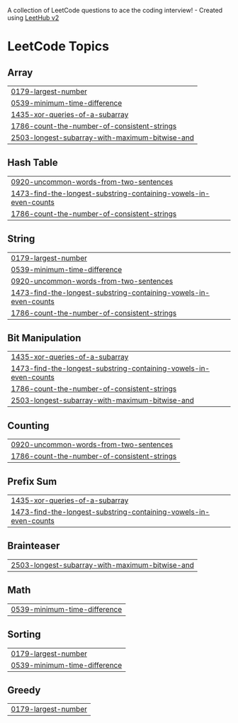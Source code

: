 A collection of LeetCode questions to ace the coding interview! - Created using [LeetHub v2](https://github.com/arunbhardwaj/LeetHub-2.0)
<!---LeetCode Topics Start-->
# LeetCode Topics
## Array
|  |
| ------- |
| [0179-largest-number](https://github.com/Viral-Ahir/LeetCode_Daily/tree/master/0179-largest-number) |
| [0539-minimum-time-difference](https://github.com/Viral-Ahir/LeetCode_Daily/tree/master/0539-minimum-time-difference) |
| [1435-xor-queries-of-a-subarray](https://github.com/Viral-Ahir/LeetCode_Daily/tree/master/1435-xor-queries-of-a-subarray) |
| [1786-count-the-number-of-consistent-strings](https://github.com/Viral-Ahir/LeetCode_Daily/tree/master/1786-count-the-number-of-consistent-strings) |
| [2503-longest-subarray-with-maximum-bitwise-and](https://github.com/Viral-Ahir/LeetCode_Daily/tree/master/2503-longest-subarray-with-maximum-bitwise-and) |
## Hash Table
|  |
| ------- |
| [0920-uncommon-words-from-two-sentences](https://github.com/Viral-Ahir/LeetCode_Daily/tree/master/0920-uncommon-words-from-two-sentences) |
| [1473-find-the-longest-substring-containing-vowels-in-even-counts](https://github.com/Viral-Ahir/LeetCode_Daily/tree/master/1473-find-the-longest-substring-containing-vowels-in-even-counts) |
| [1786-count-the-number-of-consistent-strings](https://github.com/Viral-Ahir/LeetCode_Daily/tree/master/1786-count-the-number-of-consistent-strings) |
## String
|  |
| ------- |
| [0179-largest-number](https://github.com/Viral-Ahir/LeetCode_Daily/tree/master/0179-largest-number) |
| [0539-minimum-time-difference](https://github.com/Viral-Ahir/LeetCode_Daily/tree/master/0539-minimum-time-difference) |
| [0920-uncommon-words-from-two-sentences](https://github.com/Viral-Ahir/LeetCode_Daily/tree/master/0920-uncommon-words-from-two-sentences) |
| [1473-find-the-longest-substring-containing-vowels-in-even-counts](https://github.com/Viral-Ahir/LeetCode_Daily/tree/master/1473-find-the-longest-substring-containing-vowels-in-even-counts) |
| [1786-count-the-number-of-consistent-strings](https://github.com/Viral-Ahir/LeetCode_Daily/tree/master/1786-count-the-number-of-consistent-strings) |
## Bit Manipulation
|  |
| ------- |
| [1435-xor-queries-of-a-subarray](https://github.com/Viral-Ahir/LeetCode_Daily/tree/master/1435-xor-queries-of-a-subarray) |
| [1473-find-the-longest-substring-containing-vowels-in-even-counts](https://github.com/Viral-Ahir/LeetCode_Daily/tree/master/1473-find-the-longest-substring-containing-vowels-in-even-counts) |
| [1786-count-the-number-of-consistent-strings](https://github.com/Viral-Ahir/LeetCode_Daily/tree/master/1786-count-the-number-of-consistent-strings) |
| [2503-longest-subarray-with-maximum-bitwise-and](https://github.com/Viral-Ahir/LeetCode_Daily/tree/master/2503-longest-subarray-with-maximum-bitwise-and) |
## Counting
|  |
| ------- |
| [0920-uncommon-words-from-two-sentences](https://github.com/Viral-Ahir/LeetCode_Daily/tree/master/0920-uncommon-words-from-two-sentences) |
| [1786-count-the-number-of-consistent-strings](https://github.com/Viral-Ahir/LeetCode_Daily/tree/master/1786-count-the-number-of-consistent-strings) |
## Prefix Sum
|  |
| ------- |
| [1435-xor-queries-of-a-subarray](https://github.com/Viral-Ahir/LeetCode_Daily/tree/master/1435-xor-queries-of-a-subarray) |
| [1473-find-the-longest-substring-containing-vowels-in-even-counts](https://github.com/Viral-Ahir/LeetCode_Daily/tree/master/1473-find-the-longest-substring-containing-vowels-in-even-counts) |
## Brainteaser
|  |
| ------- |
| [2503-longest-subarray-with-maximum-bitwise-and](https://github.com/Viral-Ahir/LeetCode_Daily/tree/master/2503-longest-subarray-with-maximum-bitwise-and) |
## Math
|  |
| ------- |
| [0539-minimum-time-difference](https://github.com/Viral-Ahir/LeetCode_Daily/tree/master/0539-minimum-time-difference) |
## Sorting
|  |
| ------- |
| [0179-largest-number](https://github.com/Viral-Ahir/LeetCode_Daily/tree/master/0179-largest-number) |
| [0539-minimum-time-difference](https://github.com/Viral-Ahir/LeetCode_Daily/tree/master/0539-minimum-time-difference) |
## Greedy
|  |
| ------- |
| [0179-largest-number](https://github.com/Viral-Ahir/LeetCode_Daily/tree/master/0179-largest-number) |
<!---LeetCode Topics End-->